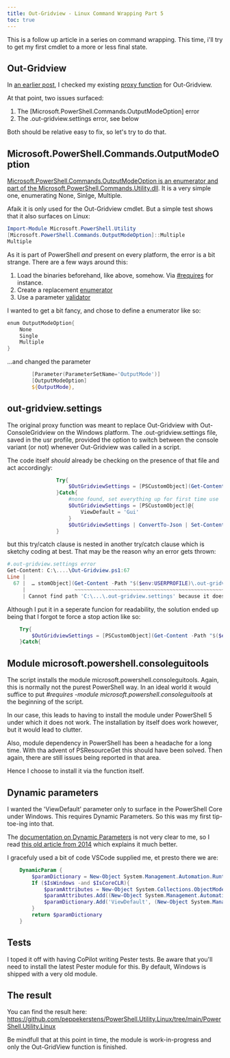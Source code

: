 ```yaml
---
title: Out-Gridview - Linux Command Wrapping Part 5
toc: true
---
```


This is a follow up article in a series on command wrapping. This time, i'll try to get my first cmdlet to a more or less final state.

## Out-Gridview

In [an earlier post](https://peppekerstens.github.io/proxy-functions-linux-command-wrapping-part-3/), I checked my existing [proxy function](https://gist.github.com/peppekerstens/b6553910fa316cfe9bdab2d73a3476a5) for Out-Gridview.

At that point, two issues surfaced:

1. The [Microsoft.PowerShell.Commands.OutputModeOption] error
2. The .out-gridview.settings error, see below

Both should be relative easy to fix, so let's try to do that.

## Microsoft.PowerShell.Commands.OutputModeOption

[Microsoft.PowerShell.Commands.OutputModeOption is an enumerator and part of the Microsoft.PowerShell.Commands.Utility.dll](https://learn.microsoft.com//dotnet/api/microsoft.powershell.commands.outputmodeoption). It is a very simple one, enumerating None, Sinlge, Multiple. 

Afaik it is only used for the Out-Gridview cmdlet. But a simple test shows that it also surfaces on Linux:

```powershell
Import-Module Microsoft.PowerShell.Utility
[Microsoft.PowerShell.Commands.OutputModeOption]::Multiple
Multiple
```

As it is part of PowerShell *and* present on every platform, the error is a bit strange. There are a few ways around this:

1. Load the binaries beforehand, like above, somehow. Via [#requires](https://learn.microsoft.com/powershell/module/microsoft.powershell.core/about/about_requires5) for instance.
2. Create a replacement [enumerator](https://learn.microsoft.com/powershell/module/microsoft.powershell.core/about/about_enum)
3. Use a parameter [validator](https://learn.microsoft.com/powershell/module/microsoft.powershell.core/about/about_functions_advanced_parameters?view=powershell-7.5#validateset-attribute)

I wanted to get a bit fancy, and chose to define a enumerator like so:

```powershell
enum OutputModeOption{
    None
    Single
    Multiple
}
```

...and changed the parameter

```powershell
        [Parameter(ParameterSetName='OutputMode')]
        [OutputModeOption]
        ${OutputMode},
```

## out-gridview.settings

The original proxy function was meant to replace Out-Gridview with Out-ConsoleGridview on the Windows platform. The .out-gridview.settings file, saved in the usr profile, provided the option to switch between the console variant (or not) whenever Out-Gridview was called in a script.

The code itself *should* already be checking on the presence of that file and act accordingly:

```powershell
                Try{
                    $OutGridviewSettings = [PSCustomObject](Get-Content -Path "$($env:USERPROFILE)\.out-gridview.settings" | ConvertFrom-Json)
                }Catch{
                    #none found, set everything up for first time use
                    $OutGridviewSettings = [PSCustomObject]@{
                        ViewDefault = 'Gui'
                    }
                    $OutGridviewSettings | ConvertTo-Json | Set-Content -Path "$($env:USERPROFILE)\.out-gridview.settings" -Force
                }
```

but this try/catch clause is nested in another try/catch clause which is sketchy coding at best. That may be the reason why an error gets thrown:

```powershell
#.out-gridview.settings error
Get-Content: C:\....\Out-Gridview.ps1:67
Line |
  67 |  … stomObject](Get-Content -Path "$($env:USERPROFILE)\.out-gridview.sett …"
     |                ~~~~~~~~~~~~~~~~~~~~~~~~~~~~~~~~~~~~~~~~~~~~~~~~~~~~~~~~~
     | Cannot find path 'C:\...\.out-gridview.settings' because it does not exist.
```

Although I put it in a seperate funcion for readability, the solution ended up being that I forgot te force a stop action like so:

```powershell
    Try{
        $OutGridviewSettings = [PSCustomObject](Get-Content -Path "$($env:USERPROFILE)\.out-gridview.settings" -ErrorAction Stop| ConvertFrom-Json)
    }Catch{
```

## Module microsoft.powershell.consoleguitools

The script installs the module microsoft.powershell.consoleguitools. Again, this is normally not the purest PowerShell way. In an ideal world it would suffice to put *#requires -module microsoft.powershell.consoleguitools* at the beginning of the script.

In our case, this leads to having to install the module under PowerShell 5 under which it does not work. The installation by itself does work however, but it would lead to clutter. 

Also, module dependency in PowerShell has been a headache for a long time. With tha advent of PSResourceGet this should have been solved. Then again, there are still issues being reported in that area.

Hence I choose to install it via the function itself.

## Dynamic parameters

I wanted the 'ViewDefault' parameter only to surface in the PowerShell Core under Windows. This requires Dynamic Parameters. So this was my first tip-toe-ing into that. 

The [documentation on Dynamic Parameters](https://learn.microsoft.com/powershell/module/microsoft.powershell.core/about/about_functions_advanced_parameters?view=powershell-7.5#dynamic-parameters) is not very clear to me, so I read [this old article from 2014](https://powershellmagazine.com/2014/05/29/dynamic-parameters-in-powershell/) which explains it much better.

I gracefuly used a bit of code VSCode supplied me, et presto there we are:

```powershell
    DynamicParam {
        $paramDictionary = New-Object System.Management.Automation.RuntimeDefinedParameterDictionary
        If ($IsWindows -and $IsCoreCLR){
            $paramAttributes = New-Object System.Collections.ObjectModel.Collection[System.Attribute]
            $paramAttributes.Add((New-Object System.Management.Automation.ParameterAttribute -Property @{ Mandatory = $false; HelpMessage = "Set the default view for Out-GridView. Options are 'Console' or 'Gui'. Default is 'Gui'." }))
            $paramDictionary.Add('ViewDefault', (New-Object System.Management.Automation.RuntimeDefinedParameter('ViewDefault', [ViewDefaultOption], $paramAttributes)))
        }
        return $paramDictionary
    }
```

## Tests

I toped it off with having CoPilot writing Pester tests. Be aware that you'll need to install the latest Pester module for this. By default, Windows is shipped with a very old module.

## The result

You can find the result here: https://github.com/peppekerstens/PowerShell.Utility.Linux/tree/main/PowerShell.Utility.Linux 

Be mindfull that at this point in time, the module is work-in-progress and only the Out-GridView function is finished.